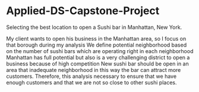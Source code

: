 # Applied-DS-Capstone-Project

Selecting the best location to open a Sushi bar in Manhattan, New York.

My client wants to open his business in the Manhattan area, so I focus on that borough during my analysis We define potential neighborhood based on the number of sushi bars which are operating right in each neighborhood Manhattan has full potential but also is a very challenging district to open a business because of high competition New sushi bar should be open in an area that inadequate neighborhood in this way the bar can attract more customers. Therefore, this analysis necessary to ensure that we have enough customers and that we are not so close to other sushi places.
